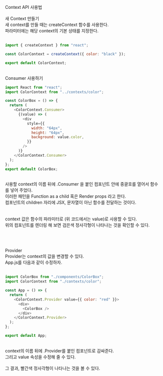 Context API 사용법<br/>
</br>
새 Context 만들기</br>
새 context를 만들 때는 createContext 함수를 사용한다. </br>
파라미터에는 해당 context의 기본 상태를 지정한다.</br>
</br>

```javascript
import { createContext } from "react";

const ColorContext = createContext({ color: "black" });

export default ColorContext;
```

</br>
Consumer 사용하기

```javascript
import React from "react";
import ColorContext from "../contexts/color";

const ColorBox = () => {
  return (
    <ColorContext.Consumer>
      {(value) => (
        <div
          style={{
            width: "64px",
            height: "64px",
            background: value.color,
          }}
        />
      )}
    </ColorContext.Consumer>
  );
};
export default ColorBox;
```

</br>
사용할 context의 이름 뒤에 .Consumer 을 붙인 컴포넌트 안에 중괄호를 열어서 함수를 넣어 주었다.</br>
이러한 패턴을 Function as a child 혹은 Render props 라고 한다. </br>
컴포넌트의 children 자리에 JSX, 문자열이 아닌 함수를 전달하는 것이다.</br>
</br>
</br>
context 값은 함수의 파라미터로 (위 코드에서는 value)로 사용할 수 있다.</br>
위의 컴포넌트를 렌더링 해 보면 검은색 정사각형이 나타나는 것을 확인할 수 있다.</br>

</br></br></br>
Provider</br>
Provider는 context의 값을 변경할 수 있다. </br>
App.js를 다음과 같이 수정하자.</br>
</br>

```javascript
import ColorBox from "./components/ColorBox";
import ColorContext from "./contexts/color";

const App = () => {
  return (
    <ColorContext.Provider value={{ color: "red" }}>
      <div>
        <ColorBox />
      </div>
    </ColorContext.Provider>
  );
};

export default App;
```

</br>
context의 이름 뒤에 .Provider를 붙인 컴포넌트로 감싸준다.</br>
그리고 value 속성을 수정해 줄 수 있다.</br>
</br>
그 결과, 빨간색 정사각형이 나타나는 것을 볼 수 있다.</br>
</br></br>

